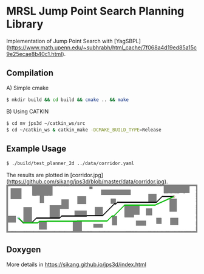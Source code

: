 # MRSL Jump Point Search Planning Library
Implementation of Jump Point Search with [YagSBPL] (https://www.math.upenn.edu/~subhrabh/html_cache/7f068a4d19ed85a15c9e25ecae8b40c1.html). 

## Compilation
A) Simple cmake
```sh
$ mkdir build && cd build && cmake .. && make
```

B) Using CATKIN
```sh
$ cd mv jps3d ~/catkin_ws/src
$ cd ~/catkin_ws & catkin_make -DCMAKE_BUILD_TYPE=Release
```

## Example Usage
```sh
$ ./build/test_planner_2d ../data/corridor.yaml
```
The results are plotted in [corridor.jpg] (https://github.com/sikang/jps3d/blob/master/data/corridor.jpg).
![Visualization](./data/corridor.jpg)

## Doxygen
More details in https://sikang.github.io/jps3d/index.html

